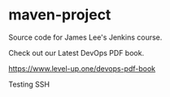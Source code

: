 # maven-project
Source code for James Lee's Jenkins course.

Check out our Latest DevOps PDF book.

https://www.level-up.one/devops-pdf-book

Testing SSH

